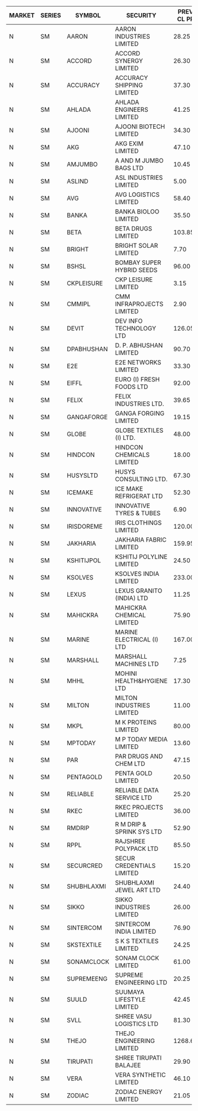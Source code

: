 


| MARKET | SERIES | SYMBOL | SECURITY | PREV CL PR | OPEN PRICE | HIGH PRICE | LOW PRICE | CLOSE PRICE | NET TRDVAL | NET TRDQTY | CORP IND | HI 52 WK | LO 52 WK |
| ----- | ----- | ----- | ----- | ----- | ----- | ----- | ----- | ----- | ----- | ----- | ----- | ----- | ----- |
| N | SM | AARON | AARON INDUSTRIES LIMITED | 28.25 | 30.40 | 30.40 | 30.40 | 30.40 | 191520.00 | 6300 |  | 58.00 | 27.50 |
| N | SM | ACCORD | ACCORD SYNERGY LIMITED | 26.30 | 27.00 | 27.00 | 27.00 | 27.00 | 378000.00 | 14000 |  | 27.00 | 10.25 |
| N | SM | ACCURACY | ACCURACY SHIPPING LIMITED | 37.30 | 37.60 | 37.60 | 36.50 | 36.50 | 178560.00 | 4800 |  | 42.60 | 12.35 |
| N | SM | AHLADA | AHLADA ENGINEERS LIMITED | 41.25 | 41.55 | 43.50 | 41.00 | 41.85 | 460000.00 | 11000 |  | 69.95 | 36.30 |
| N | SM | AJOONI | AJOONI BIOTECH LIMITED | 34.30 | 33.95 | 34.20 | 33.50 | 33.50 | 677000.00 | 20000 |  | 36.50 | 6.35 |
| N | SM | AKG | AKG EXIM LIMITED | 47.10 | 46.85 | 46.85 | 46.85 | 46.85 | 187400.00 | 4000 |  | 54.80 | 30.00 |
| N | SM | AMJUMBO | A AND M JUMBO BAGS LTD | 10.45 | 9.95 | 10.60 | 9.95 | 10.60 | 164400.00 | 16000 |  | 14.70 | 5.85 |
| N | SM | ASLIND | ASL INDUSTRIES LIMITED | 5.00 | 5.25 | 5.25 | 5.25 | 5.25 | 399000.00 | 76000 |  | 11.20 | 4.75 |
| N | SM | AVG | AVG LOGISTICS LIMITED | 58.40 | 61.25 | 61.25 | 61.25 | 61.25 | 73500.00 | 1200 |  | 87.50 | 23.10 |
| N | SM | BANKA | BANKA BIOLOO LIMITED | 35.50 | 33.75 | 33.75 | 33.75 | 33.75 | 303750.00 | 9000 |  | 108.95 | 33.75 |
| N | SM | BETA | BETA DRUGS LIMITED | 103.85 | 101.00 | 101.00 | 101.00 | 101.00 | 161600.00 | 1600 |  | 109.75 | 37.00 |
| N | SM | BRIGHT | BRIGHT SOLAR LIMITED | 7.70 | 7.35 | 7.35 | 7.35 | 7.35 | 22050.00 | 3000 |  | 19.90 | 4.70 |
| N | SM | BSHSL | BOMBAY SUPER HYBRID SEEDS | 96.00 | 77.50 | 94.00 | 77.50 | 94.00 | 274400.00 | 3200 |  | 134.05 | 77.50 |
| N | SM | CKPLEISURE | CKP LEISURE LIMITED | 3.15 | 3.25 | 3.25 | 3.25 | 3.25 | 13000.00 | 4000 |  | 7.55 | 3.00 |
| N | SM | CMMIPL | CMM INFRAPROJECTS LIMITED | 2.90 | 2.80 | 2.80 | 2.80 | 2.80 | 8400.00 | 3000 |  | 9.25 | 2.40 |
| N | SM | DEVIT | DEV INFO TECHNOLOGY LTD | 126.05 | 126.50 | 128.00 | 126.50 | 128.00 | 381750.00 | 3000 |  | 128.00 | 57.00 |
| N | SM | DPABHUSHAN | D. P. ABHUSHAN LIMITED | 90.70 | 92.00 | 92.00 | 91.75 | 91.75 | 735000.00 | 8000 |  | 94.95 | 37.50 |
| N | SM | E2E | E2E NETWORKS LIMITED | 33.30 | 31.70 | 34.75 | 31.65 | 34.75 | 259500.00 | 8000 |  | 34.75 | 13.30 |
| N | SM | EIFFL | EURO (I) FRESH FOODS LTD | 92.00 | 92.00 | 92.00 | 91.50 | 92.00 | 293600.00 | 3200 |  | 131.00 | 71.00 |
| N | SM | FELIX | FELIX INDUSTRIES LTD. | 39.65 | 37.80 | 37.80 | 37.75 | 37.75 | 302200.00 | 8000 |  | 39.65 | 10.80 |
| N | SM | GANGAFORGE | GANGA FORGING LIMITED | 19.15 | 19.70 | 19.70 | 19.70 | 19.70 | 118200.00 | 6000 |  | 19.70 | 8.70 |
| N | SM | GLOBE | GLOBE TEXTILES (I) LTD. | 48.00 | 46.00 | 46.00 | 46.00 | 46.00 | 184000.00 | 4000 |  | 60.25 | 21.50 |
| N | SM | HINDCON | HINDCON CHEMICALS LIMITED | 18.00 | 18.40 | 19.05 | 17.65 | 17.85 | 1099200.00 | 60000 |  | 20.65 | 8.05 |
| N | SM | HUSYSLTD | HUSYS CONSULTING LTD. | 67.30 | 68.40 | 80.40 | 68.40 | 80.40 | 3686200.00 | 48000 |  | 80.40 | 20.50 |
| N | SM | ICEMAKE | ICE MAKE REFRIGERAT LTD | 52.30 | 53.00 | 53.00 | 53.00 | 53.00 | 106000.00 | 2000 |  | 65.50 | 25.65 |
| N | SM | INNOVATIVE | INNOVATIVE TYRES & TUBES | 6.90 | 6.60 | 6.60 | 6.60 | 6.60 | 19800.00 | 3000 |  | 15.25 | 5.40 |
| N | SM | IRISDOREME | IRIS CLOTHINGS LIMITED | 120.00 | 121.30 | 121.30 | 121.30 | 121.30 | 582240.00 | 4800 |  | 192.00 | 106.25 |
| N | SM | JAKHARIA | JAKHARIA FABRIC LIMITED | 159.95 | 165.00 | 170.00 | 165.00 | 170.00 | 3768000.00 | 22400 |  | 207.00 | 148.25 |
| N | SM | KSHITIJPOL | KSHITIJ POLYLINE LIMITED | 24.50 | 25.00 | 25.00 | 22.50 | 22.50 | 590000.00 | 24000 |  | 37.50 | 19.20 |
| N | SM | KSOLVES | KSOLVES INDIA LIMITED | 233.00 | 226.00 | 226.00 | 226.00 | 226.00 | 1084800.00 | 4800 |  | 260.00 | 102.05 |
| N | SM | LEXUS | LEXUS GRANITO (INDIA) LTD | 11.25 | 11.75 | 11.80 | 10.80 | 10.85 | 220500.00 | 20000 |  | 17.35 | 4.55 |
| N | SM | MAHICKRA | MAHICKRA CHEMICAL LIMITED | 75.90 | 72.65 | 81.40 | 72.65 | 80.00 | 2329950.00 | 30000 |  | 93.50 | 59.00 |
| N | SM | MARINE | MARINE ELECTRICAL (I) LTD | 167.00 | 168.00 | 169.00 | 164.00 | 166.00 | 10385800.00 | 62000 |  | 169.00 | 78.00 |
| N | SM | MARSHALL | MARSHALL MACHINES LTD | 7.25 | 7.20 | 7.60 | 7.20 | 7.60 | 44400.00 | 6000 |  | 22.00 | 4.85 |
| N | SM | MHHL | MOHINI HEALTH&HYGIENE LTD | 17.30 | 16.45 | 17.95 | 16.45 | 17.95 | 304200.00 | 18000 |  | 23.20 | 11.35 |
| N | SM | MILTON | MILTON INDUSTRIES LIMITED | 11.00 | 11.50 | 11.50 | 11.50 | 11.50 | 50600.00 | 4400 |  | 16.35 | 7.00 |
| N | SM | MKPL | M K PROTEINS LIMITED | 80.00 | 82.00 | 82.00 | 82.00 | 82.00 | 164000.00 | 2000 |  | 84.00 | 66.50 |
| N | SM | MPTODAY | M P TODAY MEDIA LIMITED | 13.60 | 13.00 | 13.00 | 13.00 | 13.00 | 78000.00 | 6000 |  | 26.90 | 13.00 |
| N | SM | PAR | PAR DRUGS AND CHEM LTD | 47.15 | 49.40 | 49.40 | 49.40 | 49.40 | 98800.00 | 2000 |  | 52.75 | 26.20 |
| N | SM | PENTAGOLD | PENTA GOLD LIMITED | 20.50 | 21.50 | 21.50 | 21.50 | 21.50 | 258000.00 | 12000 |  | 39.10 | 15.40 |
| N | SM | RELIABLE | RELIABLE DATA SERVICE LTD | 25.20 | 26.45 | 26.45 | 26.45 | 26.45 | 63480.00 | 2400 |  | 36.40 | 19.95 |
| N | SM | RKEC | RKEC PROJECTS LIMITED | 36.00 | 36.00 | 36.20 | 36.00 | 36.20 | 72200.00 | 2000 |  | 66.65 | 26.20 |
| N | SM | RMDRIP | R M DRIP & SPRINK SYS LTD | 52.90 | 51.50 | 55.30 | 51.40 | 53.80 | 5083700.00 | 96000 |  | 63.00 | 14.65 |
| N | SM | RPPL | RAJSHREE POLYPACK LTD | 85.50 | 85.00 | 89.75 | 85.00 | 89.75 | 174750.00 | 2000 |  | 101.80 | 47.75 |
| N | SM | SECURCRED | SECUR CREDENTIALS LIMITED | 15.20 | 15.85 | 15.95 | 15.00 | 15.85 | 208590.00 | 13200 |  | 52.50 | 12.15 |
| N | SM | SHUBHLAXMI | SHUBHLAXMI JEWEL ART LTD | 24.40 | 23.20 | 23.30 | 23.20 | 23.30 | 116100.00 | 5000 |  | 167.00 | 16.30 |
| N | SM | SIKKO | SIKKO INDUSTRIES LIMITED | 26.00 | 26.00 | 26.00 | 26.00 | 26.00 | 104000.00 | 4000 |  | 33.80 | 18.00 |
| N | SM | SINTERCOM | SINTERCOM INDIA LIMITED | 76.90 | 79.75 | 79.75 | 79.75 | 79.75 | 159500.00 | 2000 |  | 82.65 | 35.55 |
| N | SM | SKSTEXTILE | S K S TEXTILES LIMITED | 24.25 | 23.30 | 23.30 | 23.30 | 23.30 | 23300.00 | 1000 |  | 48.90 | 22.25 |
| N | SM | SONAMCLOCK | SONAM CLOCK LIMITED | 61.00 | 61.50 | 62.00 | 61.50 | 62.00 | 1852500.00 | 30000 |  | 62.00 | 30.80 |
| N | SM | SUPREMEENG | SUPREME ENGINEERING LTD | 20.25 | 21.00 | 21.25 | 19.50 | 19.50 | 495400.00 | 24000 |  | 30.00 | 13.20 |
| N | SM | SUULD | SUUMAYA LIFESTYLE LIMITED | 42.45 | 44.55 | 44.55 | 44.55 | 44.55 | 712800.00 | 16000 |  | 44.55 | 17.55 |
| N | SM | SVLL | SHREE VASU LOGISTICS LTD | 81.30 | 80.90 | 80.90 | 80.90 | 80.90 | 80900.00 | 1000 |  | 113.00 | 70.00 |
| N | SM | THEJO | THEJO ENGINEERING LIMITED | 1268.60 | 1282.25 | 1332.00 | 1282.20 | 1332.00 | 3431490.00 | 2600 |  | 1332.00 | 350.55 |
| N | SM | TIRUPATI | SHREE TIRUPATI BALAJEE | 29.90 | 28.45 | 28.45 | 28.45 | 28.45 | 85350.00 | 3000 |  | 45.00 | 22.40 |
| N | SM | VERA | VERA SYNTHETIC LIMITED | 46.10 | 43.80 | 45.00 | 43.80 | 44.05 | 397500.00 | 9000 |  | 150.00 | 43.80 |
| N | SM | ZODIAC | ZODIAC ENERGY LIMITED | 21.05 | 20.60 | 20.60 | 20.60 | 20.60 | 41200.00 | 2000 |  | 27.50 | 11.25 |



